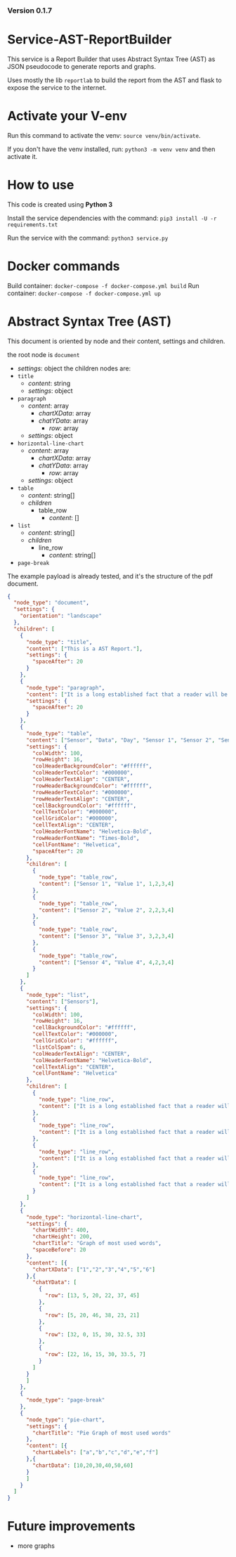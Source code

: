 ### Version 0.1.7

# Service-AST-ReportBuilder
This service is a Report Builder that uses Abstract Syntax Tree (AST) as JSON pseudocode to generate reports and graphs.

Uses mostly the lib `reportlab` to build the report from the AST and flask to expose the service to the internet.

# Activate your V-env
Run this command to activate the venv: `source venv/bin/activate`.

If you don't have the venv installed, run: `python3 -m venv venv` and then activate it.

# How to use

This code is created using **Python 3**

Install the service dependencies with the command: `pip3 install -U -r requirements.txt`

Run the service with the command: `python3 service.py`

# Docker commands
Build container: `docker-compose -f docker-compose.yml build`
Run container: `docker-compose -f docker-compose.yml up`

# Abstract Syntax Tree (AST)

This document is oriented by node and their content, settings and children.

the root node is `document` <br>
- *settings*: object
the children nodes are:
- `title`
  - *content*: string
  - *settings*: object
- `paragraph`
  - *content*: array
    - *chartXData*: array
    - *chatYData*: array
      - *row*: array
  - *settings*: object
- `horizontal-line-chart`
  - *content*: array
    - *chartXData*: array
    - *chatYData*: array
      - *row*: array
  - *settings*: object
- `table`
  - *content*: string[]
  - *children*
    - table_row
      - *content*: []
- `list`
  - *content*: string[]
  - *children*
    - line_row
      - *content*: string[]
- `page-break`

The example payload is already tested, and it's the structure of the pdf document. 
```json
{
  "node_type": "document",
  "settings": {
    "orientation": "landscape"
  },
  "children": [
    {
      "node_type": "title",
      "content": ["This is a AST Report."],
      "settings": {
        "spaceAfter": 20
      }
    },
    {
      "node_type": "paragraph",
      "content": ["It is a long established fact that a reader will be distracted by the readable content of a page when looking at its layout. The point of using Lorem Ipsum is that it has a more-or-less normal distribution of letters, as opposed to using 'Content here, content here', making it look like readable English. Many desktop publishing packages and web page editors now use Lorem Ipsum as their default model text, and a search for 'lorem ipsum' will uncover many web sites still in their infancy. Various versions have evolved over the years, sometimes by accident, sometimes on purpose (injected humour and the like)."],
      "settings": {
        "spaceAfter": 20
      }
    },
    {
      "node_type": "table",
      "content": ["Sensor", "Data", "Day", "Sensor 1", "Sensor 2", "Sensor 3"],
      "settings": {
        "colWidth": 100,
        "rowHeight": 16,
        "colHeaderBackgroundColor": "#ffffff",
        "colHeaderTextColor": "#000000",
        "colHeaderTextAlign": "CENTER",
        "rowHeaderBackgroundColor": "#ffffff",
        "rowHeaderTextColor": "#000000",
        "rowHeaderTextAlign": "CENTER",
        "cellBackgroundColor": "#ffffff",
        "cellTextColor": "#000000",
        "cellGridColor": "#000000",
        "cellTextAlign": "CENTER",
        "colHeaderFontName": "Helvetica-Bold",
        "rowHeaderFontName": "Times-Bold",
        "cellFontName": "Helvetica",
        "spaceAfter": 20
      },
      "children": [
        {
          "node_type": "table_row",
          "content": ["Sensor 1", "Value 1", 1,2,3,4]
        },
        {
          "node_type": "table_row",
          "content": ["Sensor 2", "Value 2", 2,2,3,4]
        },
        {
          "node_type": "table_row",
          "content": ["Sensor 3", "Value 3", 3,2,3,4]
        },
        {
          "node_type": "table_row",
          "content": ["Sensor 4", "Value 4", 4,2,3,4]
        }
      ]
    },
    {
      "node_type": "list",
      "content": ["Sensors"],
      "settings": {
        "colWidth": 100,
        "rowHeight": 16,
        "cellBackgroundColor": "#ffffff",
        "cellTextColor": "#000000",
        "cellGridColor": "#ffffff",
        "listColSpam": 6,
        "colHeaderTextAlign": "CENTER",
        "colHeaderFontName": "Helvetica-Bold",
        "cellTextAlign": "CENTER",
        "cellFontName": "Helvetica"
      },
      "children": [
        {
          "node_type": "line_row",
          "content": ["It is a long established fact that a reader will be distracted by the readable content of a page when looking at its layout."]
        },
        {
          "node_type": "line_row",
          "content": ["It is a long established fact that a reader will be distracted by the readable content of a page when looking at its layout."]
        },
        {
          "node_type": "line_row",
          "content": ["It is a long established fact that a reader will be distracted by the readable content of a page when looking at its layout."]
        },
        {
          "node_type": "line_row",
          "content": ["It is a long established fact that a reader will be distracted by the readable content of a page when looking at its layout."]
        }
      ]
    },
    {
      "node_type": "horizontal-line-chart",
      "settings": {
        "chartWidth": 400,
        "chartHeight": 200,
        "chartTitle": "Graph of most used words",
        "spaceBefore": 20
      },
      "content": [{
        "chartXData": ["1","2","3","4","5","6"]
      },{
        "chatYData": [
          {
            "row": [13, 5, 20, 22, 37, 45]
          },
          {
            "row": [5, 20, 46, 38, 23, 21]
          },
          {
            "row": [32, 0, 15, 30, 32.5, 33]
          },
          {
            "row": [22, 16, 15, 30, 33.5, 7]
          }
        ]
      }
      ]
    },
    {
      "node_type": "page-break"
    },
    {
      "node_type": "pie-chart",
      "settings": {
        "chartTitle": "Pie Graph of most used words"
      },
      "content": [{
        "chartLabels": ["a","b","c","d","e","f"]
      },{
        "chartData": [10,20,30,40,50,60]
      }
      ]
    }
  ]
}
```

# Future improvements
- more graphs